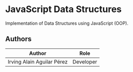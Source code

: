 # JavaScript Data Structures

Implementation of Data Structures using JavaScript (OOP).

## Authors

| Author                     | Role      |
| -------------------------- | --------- |
| Irving Alain Aguilar Pérez | Developer |